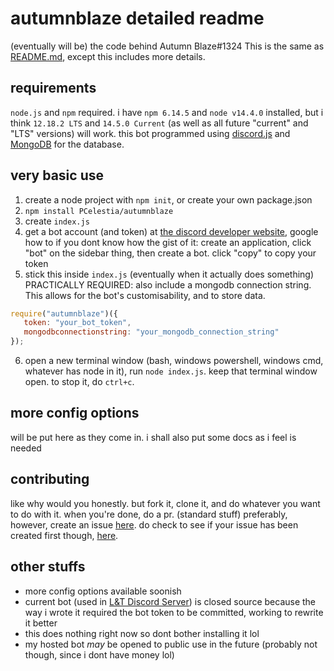 # autumnblaze detailed readme
(eventually will be) the code behind Autumn Blaze#1324
This is the same as [README.md](README.md), except this includes more details.

## requirements
`node.js` and `npm` required. i have `npm 6.14.5` and `node v14.4.0` installed, but i think `12.18.2 LTS` and `14.5.0 Current` (as well as all future "current" and "LTS" versions) will work. this bot programmed using [discord.js](https://discord.js.org) and [MongoDB](https://mongodb.com) for the database.

## very basic use
1. create a node project with `npm init`, or create your own package.json
2. `npm install PCelestia/autumnblaze`
3. create `index.js`
4. get a bot account (and token) at [the discord developer website](https://discord.com/developers), google how to if you dont know how
   the gist of it: create an application, click "bot" on the sidebar thing, then create a bot. click "copy" to copy your token
5. stick this inside `index.js` (eventually when it actually does something)
PRACTICALLY REQUIRED: also include a mongodb connection string. This allows for the bot's customisability, and to store data.
```js
require("autumnblaze")({
   token: "your_bot_token",
   mongodbconnectionstring: "your_mongodb_connection_string"
});
```
6. open a new terminal window (bash, windows powershell, windows cmd, whatever has node in it), run `node index.js`. keep that terminal window open. to stop it, do `ctrl+c`.

## more config options
will be put here as they come in. i shall also put some docs as i feel is needed

## contributing
like why would you honestly. but fork it, clone it, and do whatever you want to do with it. when you're done, do a pr. (standard stuff)
preferably, however, create an issue [here](https://github.com/pcelestia/autumnblaze/issues/new). do check to see if your issue has been created first though, [here](https://github.com/pcelestia/autumnblaze/issues/new).

## other stuffs
- more config options available soonish
- current bot (used in [L&T Discord Server](https://love-tolerance.com/discord)) is closed source because the way i wrote it required the bot token to be committed, working to rewrite it better
- this does nothing right now so dont bother installing it lol
- my hosted bot *may* be opened to public use in the future (probably not though, since i dont have money lol)
